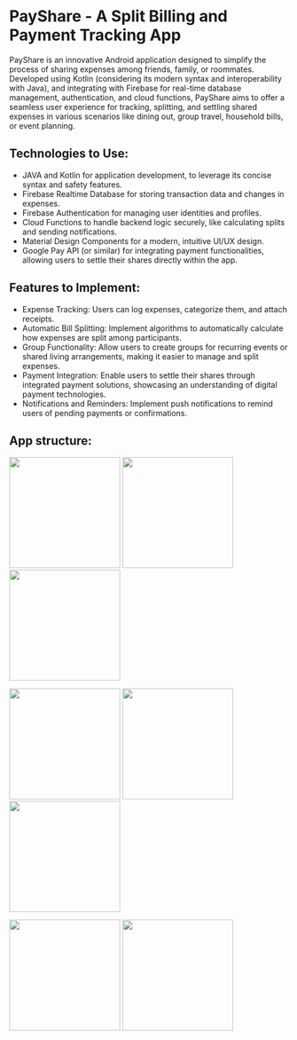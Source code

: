 # PayShare - A Split Billing and Payment Tracking App
PayShare is an innovative Android application designed to simplify the process of sharing expenses among friends, family, or roommates. Developed using Kotlin (considering its modern syntax and interoperability with Java), and integrating with Firebase for real-time database management, authentication, and cloud functions, PayShare aims to offer a seamless user experience for tracking, splitting, and settling shared expenses in various scenarios like dining out, group travel, household bills, or event planning.


## Technologies to Use:
- JAVA and Kotlin for application development, to leverage its concise syntax and safety features.
- Firebase Realtime Database for storing transaction data and changes in expenses.
- Firebase Authentication for managing user identities and profiles.
- Cloud Functions to handle backend logic securely, like calculating splits and sending notifications.
- Material Design Components for a modern, intuitive UI/UX design.
- Google Pay API (or similar) for integrating payment functionalities, allowing users to settle their shares directly within the app.

## Features to Implement:
- Expense Tracking: Users can log expenses, categorize them, and attach receipts.
- Automatic Bill Splitting: Implement algorithms to automatically calculate how expenses are split among participants.
- Group Functionality: Allow users to create groups for recurring events or shared living arrangements, making it easier to manage and split expenses.
- Payment Integration: Enable users to settle their shares through integrated payment solutions, showcasing an understanding of digital payment technologies.
- Notifications and Reminders: Implement push notifications to remind users of pending payments or confirmations.

## App structure:
<img src="https://github.com/nishant-boro/split-it-easy-android/blob/master/screenshots/Screenshot_1.png" width="200"> <img src="https://github.com/nishant-boro/split-it-easy-android/blob/master/screenshots/Screenshot_2.png" width="200"> <img src="https://github.com/nishant-boro/split-it-easy-android/blob/master/screenshots/Screenshot_3.png" width="200">

<img src="https://github.com/nishant-boro/split-it-easy-android/blob/master/screenshots/Screenshot_4.png" width="200"> <img src="https://github.com/nishant-boro/split-it-easy-android/blob/master/screenshots/Screenshot_5.png" width="200"> <img src="https://github.com/nishant-boro/split-it-easy-android/blob/master/screenshots/Screenshot_6.png" width="200">

<img src="https://github.com/nishant-boro/split-it-easy-android/blob/master/screenshots/Screenshot_7.png" width="200"> <img src="https://github.com/nishant-boro/split-it-easy-android/blob/master/screenshots/Screenshot_8.png" width="200">





